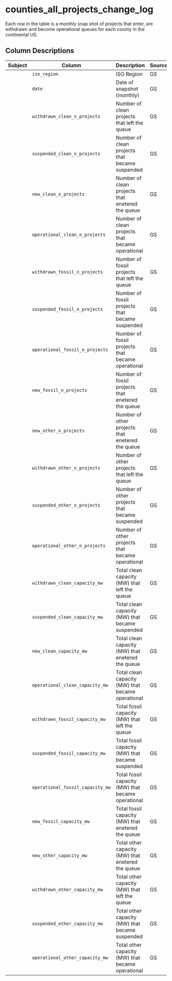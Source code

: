 # counties_all_projects_change_log

Each row in the table is a monthly snap shot of projects that enter, are withdrawn and become operational queues for each county in the continental US.

## Column Descriptions

| Subject | Column                            | Description                                 | Source | Notes |
|---------|-----------------------------------|---------------------------------------------|--------|-------|
|         | `iso_region`                      |ISO Region                                   | GS |       |
|         | `date`                            |Date of snapshot (monthly)                   | GS |       |
|         | `withdrawn_clean_n_projects`      |Number of clean projects that left the queue | GS |       |
|         | `suspended_clean_n_projects`      |Number of clean projects that became suspended | GS |       |
|         | `new_clean_n_projects`            |Number of clean projects that enetered the queue | GS |       |
|         | `operational_clean_n_projects`    |Number of clean  projects that became operational | GS |       |
|         | `withdrawn_fossil_n_projects`     |Number of fossil projects that left the queue | GS |       |
|         | `suspended_fossil_n_projects`     |Number of fossil projects that became suspended | GS |       |
|         | `operational_fossil_n_projects`   |Number of fossil  projects that became operational | GS |       |
|         | `new_fossil_n_projects`           |Number of fossil projects that enetered the queue | GS |       |
|         | `new_other_n_projects`            |Number of other projects that enetered the queue | GS |       |
|         | `withdrawn_other_n_projects`      |Number of other projects that left the queue | GS |       |
|         | `suspended_other_n_projects`      |Number of other projects that became suspended | GS |       |
|         | `operational_other_n_projects`    |Number of other  projects that became operational | GS |       |
|         | `withdrawn_clean_capacity_mw`     |Total clean capacity (MW) that left the queue | GS |       |
|         | `suspended_clean_capacity_mw`     |Total clean capacity (MW) that became suspended | GS |       |
|         | `new_clean_capacity_mw`           |Total clean capacity (MW) that enetered the queue | GS |       |
|         | `operational_clean_capacity_mw`   |Total clean capacity (MW) that became operational | GS |       |
|         | `withdrawn_fossil_capacity_mw`    |Total fossil capacity (MW) that left the queue | GS |       |
|         | `suspended_fossil_capacity_mw`    |Total fossil capacity (MW) that became suspended | GS |       |
|         | `operational_fossil_capacity_mw`  |Total fossil capacity (MW) that became operational | GS |       |
|         | `new_fossil_capacity_mw`          |Total fossil capacity (MW) that enetered the queue | GS |       |
|         | `new_other_capacity_mw`           |Total other capacity (MW) that enetered the queue | GS |       |
|         | `withdrawn_other_capacity_mw`     |Total other capacity (MW) that left the queue | GS |       |
|         | `suspended_other_capacity_mw`     |Total other capacity (MW) that became suspended | GS |       |
|         | `operational_other_capacity_mw`   |Total other capacity (MW) that became operational | GS |       |
